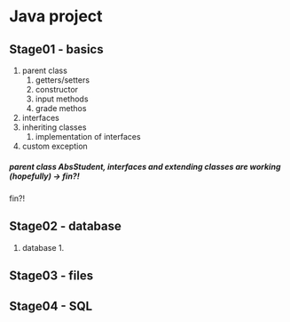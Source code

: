 # Java project

## Stage01 - basics

1. parent class
    1. getters/setters
    2. constructor
    3. input methods
    4. grade methos
2. interfaces
3. inheriting classes
    1. implementation of interfaces
4. custom exception



##### parent class AbsStudent, interfaces and extending classes are working (hopefully) -> <span style="colour:red">  fin?! </span>

<span style="colour:#68afe2">fin?!</span>

## Stage02 - database

1. database
    1. 

## Stage03 - files


## Stage04 - SQL